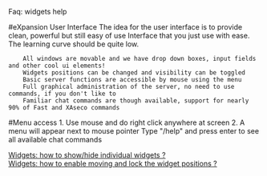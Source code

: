 ﻿Faq: widgets help

#eXpansion User Interface
	The idea for the user interface is to provide clean, powerful but still easy of use Interface that you just use with ease. The learning curve should be quite low.

		All windows are movable and we have drop down boxes, input fields and other cool ui elements!
		Widgets positions can be changed and visibility can be toggled
		Basic server functions are accessible by mouse using the menu
		Full graphical administration of the server, no need to use commands, if you don't like to
		Familiar chat commands are though available, support for nearly 90% of Fast and XAseco commands

#Menu access
		1. Use mouse and do right click anywhere at screen
		2. A menu will appear next to mouse pointer
		Type "/help" and press enter to see all available chat commands

[Widgets: how to show/hide individual widgets ?](widgets_config.md)<br>
[Widgets: how to enable moving and lock the widget positions ?](widgets_move.md)<br>
